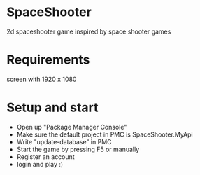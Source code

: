 # SpaceShooter
2d spaceshooter game inspired by space shooter games

# Requirements
screen with 1920 x 1080

# Setup and start
 - Open up "Package Manager Console"
 - Make sure the default project in PMC is SpaceShooter.MyApi
 - Write "update-database" in PMC
 - Start the game by pressing F5 or manually
 - Register an account
 - login and play :)
